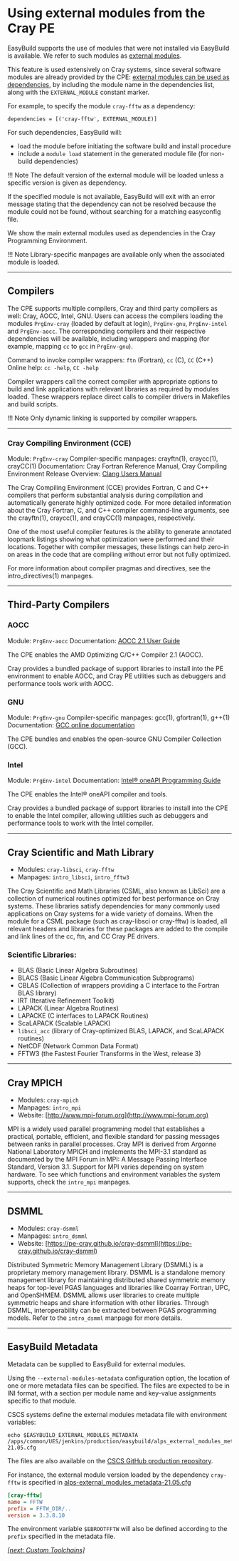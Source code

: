 # Using external modules from the Cray PE

EasyBuild supports the use of modules that were not installed via EasyBuild is available. 
We refer to such modules as [external modules](https://docs.easybuild.io/en/latest/Using_external_modules.html).

This feature is used extensively on Cray systems, since several software modules are already provided by the 
CPE: [external modules can be used as dependencies](https://docs.easybuild.io/en/latest/Using_external_modules.html#using-external-modules-as-dependencies), by including the module name in the dependencies list, 
along with the `EXTERNAL_MODULE` constant marker.

For example, to specify the module `cray-fftw` as a dependency:
```
dependencies = [('cray-fftw', EXTERNAL_MODULE)]
```

For such dependencies, EasyBuild will:
* load the module before initiating the software build and install procedure
* include a `module load` statement in the generated module file (for non-build dependencies)

!!! Note
    The default version of the external module will be loaded unless a specific version is given as dependency.

If the specified module is not available, EasyBuild will exit with an error message stating that the dependency 
can not be resolved because the module could not be found, without searching for a matching easyconfig file.

We show the main external modules used as dependencies in the Cray Programming Environment.

!!! Note
    Library-specific manpages are available only when the associated module is loaded.

---

## Compilers

The CPE supports multiple compilers, Cray and third party compilers as well: Cray, AOCC, Intel, GNU. 
Users can access the compilers loading the modules `PrgEnv-cray` (loaded by default at login), `PrgEnv-gnu`,
`PrgEnv-intel` and `PrgEnv-aocc`.
The corresponding compilers and their respective dependencies will be available, including wrappers and mapping 
(for example, mapping `cc` to `gcc` in `PrgEnv-gnu`).

Command to invoke compiler wrappers: `ftn` (Fortran), `cc` (C), `CC` (C++)
Online help: `cc -help`, `CC -help`

Compiler wrappers call the correct compiler with appropriate options to build and link applications with relevant libraries as
required by modules loaded. These wrappers replace direct calls to compiler drivers in Makefiles and build scripts.

!!! Note
    Only dynamic linking is supported by compiler wrappers.

---

### Cray Compiling Environment (CCE)

Module: `PrgEnv-cray`
Compiler-specific manpages: crayftn(1), craycc(1), crayCC(1)
Documentation: Cray Fortran Reference Manual, Cray Compiling Environment Release
Overview: [Clang Users Manual](https://clang.llvm.org/docs/UsersManual.html)

The Cray Compiling Environment (CCE) provides Fortran, C and C++ compilers that perform substantial analysis
during compilation and automatically generate highly optimized code. 
For more detailed information about the Cray Fortran, C, and C++ compiler command-line arguments, see the
crayftn(1), craycc(1), and crayCC(1) manpages, respectively.

One of the most useful compiler features is the ability to generate annotated loopmark listings showing what
optimization were performed and their locations. Together with compiler messages, these listings can help zero-in
on areas in the code that are compiling without error but not fully optimized.

For more information about compiler pragmas and directives, see the intro_directives(1) manpages.

---

## Third-Party Compilers


### AOCC

Module: `PrgEnv-aocc`
Documentation: [AOCC 2.1 User Guide](https://developer.amd.com/wp-content/resources/AOCC-2.1-User-Guide.pdf)

The CPE enables the AMD Optimizing C/C++ Compiler 2.1 (AOCC). 

Cray provides a bundled package of support libraries to install into the PE environment to enable AOCC, 
and Cray PE utilities such as debuggers and performance tools work with AOCC.

### GNU

Module: `PrgEnv-gnu`
Compiler-specific manpages: gcc(1), gfortran(1), g++(1)
Documentation: [GCC online documentation](https://gcc.gnu.org/onlinedocs)

The CPE bundles and enables the open-source GNU Compiler Collection (GCC). 

### Intel

Module: `PrgEnv-intel`
Documentation: [Intel® oneAPI Programming Guide](https://software.intel.com/content/www/us/en/develop/documentation/oneapi-programming-guide/top/oneapi-development-environment-setup.html)

The CPE enables the Intel® oneAPI compiler and tools. 

Cray provides a bundled package of support libraries to install into the CPE to enable the Intel compiler, allowing
utilities such as debuggers and performance tools to work with the Intel compiler. 

---

## Cray Scientific and Math Library

* Modules: `cray-libsci`, `cray-fftw`
* Manpages: `intro_libsci`, `intro_fftw3`

The Cray Scientific and Math Libraries (CSML, also known as LibSci) are a collection of numerical routines
optimized for best performance on Cray systems. These libraries satisfy dependencies for many commonly used
applications on Cray systems for a wide variety of domains. When the module for a CSML package (such as
cray-libsci or cray-fftw) is loaded, all relevant headers and libraries for these packages are added to the
compile and link lines of the cc, ftn, and CC Cray PE drivers.

### Scientific Libraries:

* BLAS (Basic Linear Algebra Subroutines)
* BLACS (Basic Linear Algebra Communication Subprograms)
* CBLAS (Collection of wrappers providing a C interface to the Fortran BLAS library)
* IRT (Iterative Refinement Toolkit)
* LAPACK (Linear Algebra Routines)
* LAPACKE (C interfaces to LAPACK Routines)
* ScaLAPACK (Scalable LAPACK)
* `libsci_acc` (library of Cray-optimized BLAS, LAPACK, and ScaLAPACK routines)
* NetCDF (Network Common Data Format)
* FFTW3 (the Fastest Fourier Transforms in the West, release 3)

---

## Cray MPICH

* Modules: `cray-mpich`
* Manpages: `intro_mpi`
* Website: [http://www.mpi-forum.org](http://www.mpi-forum.org)

MPI is a widely used parallel programming model that establishes a practical, portable, efficient, and flexible
standard for passing messages between ranks in parallel processes. Cray MPI is derived from Argonne National
Laboratory MPICH and implements the MPI-3.1 standard as documented by the MPI Forum in MPI: A Message
Passing Interface Standard, Version 3.1.
Support for MPI varies depending on system hardware. To see which functions and environment variables the
system supports, check the `intro_mpi` manpages.

--- 

## DSMML

* Modules: `cray-dsmml`
* Manpages: `intro_dsmml`
* Website: [https://pe-cray.github.io/cray-dsmml](https://pe-cray.github.io/cray-dsmml)

Distributed Symmetric Memory Management Library (DSMML) is a proprietary memory management library.
DSMML is a standalone memory management library for maintaining distributed shared symmetric memory
heaps for top-level PGAS languages and libraries like Coarray Fortran, UPC, and OpenSHMEM. DSMML allows
user libraries to create multiple symmetric heaps and share information with other libraries. Through DSMML,
interoperability can be extracted between PGAS programming models.
Refer to the `intro_dsmml` manpage for more details.

---

## EasyBuild Metadata

Metadata can be supplied to EasyBuild for external modules.

Using the `--external-modules-metadata` configuration option, the location of one or more metadata files can be specified.
The files are expected to be in INI format, with a section per module name and key-value assignments specific to that module.

CSCS systems define the external modules metadata file with environment variables:
```
echo $EASYBUILD_EXTERNAL_MODULES_METADATA 
/apps/common/UES/jenkins/production/easybuild/alps_external_modules_metadata-21.05.cfg
```
The files are also available on the [CSCS GitHub production repository](https://github.com/eth-cscs/production). 

For instance, the external module version loaded by the dependency `cray-fftw` is specified in [alps-external_modules_metadata-21.05.cfg](https://github.com/eth-cscs/production/blob/master/easybuild/alps-external_modules_metadata-21.05.cfg)
```ini
[cray-fftw]
name = FFTW
prefix = FFTW_DIR/..
version = 3.3.8.10
```
The environment variable `$EBROOTFFTW` will also be defined according to the `prefix` specified in the metadata file.

*[[next: Custom Toolchains]](custom_toolchains.md)*
